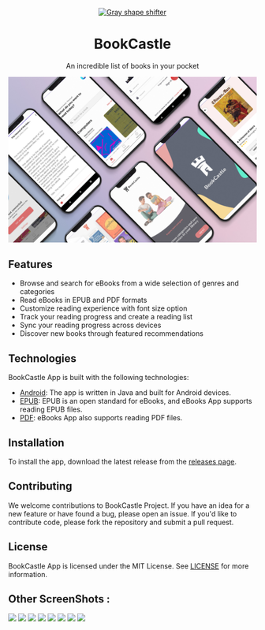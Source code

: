 <p align="center"><a href="https://github.com/mourabitiy/BookCastle-Android-APP"><img src="https://user-images.githubusercontent.com/65322052/208295606-45d534e5-7808-4efc-8acf-38e84fa3d880.PNG" alt="Gray shape shifter" height="60"/></a></p>
<h1 align="center">BookCastle</h1>
<p align="center">An incredible list of books in your pocket</p>

![BookCastle App Screenshot](/banner.jpg)

## Features

- Browse and search for eBooks from a wide selection of genres and categories
- Read eBooks in EPUB and PDF formats
- Customize reading experience with font size option
- Track your reading progress and create a reading list
- Sync your reading progress across devices
- Discover new books through featured recommendations

## Technologies

BookCastle App is built with the following technologies:

- [Android](https://developer.android.com/): The app is written in Java and built for Android devices.
- [EPUB](https://www.idpf.org/epub): EPUB is an open standard for eBooks, and eBooks App supports reading EPUB files.
- [PDF](https://www.adobe.com/products/pdf.html): eBooks App also supports reading PDF files.

## Installation

To install the app, download the latest release from the [releases page](https://github.com/mourabitiy/BookCastle-Android-APP/releases).

## Contributing

We welcome contributions to BookCastle Project. If you have an idea for a new feature or have found a bug, please open an issue. If you'd like to contribute code, please fork the repository and submit a pull request.

## License

BookCastle App is licensed under the MIT License. See [LICENSE](LICENSE) for more information.

## Other ScreenShots : 
<img src="https://user-images.githubusercontent.com/65322052/208295057-23c4fe5c-f481-445d-8e8c-92c5ac4e2004.png"></img> <img src="https://user-images.githubusercontent.com/65322052/208295062-16bdca65-db3f-4170-8b66-104ab74923c3.png"></img> <img src="https://user-images.githubusercontent.com/65322052/208295172-cd60976d-eda9-45ca-9301-272d98c5664c.png" width="45%"></img> <img src="https://user-images.githubusercontent.com/65322052/208295191-f7e8e037-3461-410f-a7d0-80e8cd478f73.png" width="45%"></img> <img src="https://user-images.githubusercontent.com/65322052/208295207-7910b3d4-1bed-4faf-8717-f115baa74139.png" width="45%"></img> <img src="https://user-images.githubusercontent.com/65322052/208295228-b8d69d6b-881d-40ee-9e25-16ccd3198a25.png" width="45%"></img> <img src="https://user-images.githubusercontent.com/65322052/208295259-b444a1ae-f41f-4a2f-b362-2e9e72ac81b0.png" width="45%"></img> <img src="https://user-images.githubusercontent.com/65322052/208295288-83477a0b-7028-4ea7-85de-64c64f4f8b4a.png" width="45%"></img> 
